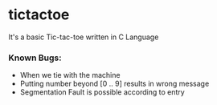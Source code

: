 # tictactoe
It's a basic Tic-tac-toe written in C Language

### Known Bugs:
-  When we tie with the machine
-  Putting number beyond [0 .. 9] results in wrong message
-  Segmentation Fault is possible according to entry

